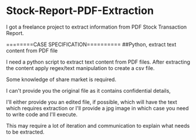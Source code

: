 # Stock-Report-PDF-Extraction
I got a freelance project to extract information from PDF Stock Transaction Report.

========CASE SPECIFICATION==========
##Python, extract text content from PDF file

I need a python script to extract text content from PDF files. After extracting the content apply regex/text manipulation to create a csv file.

Some knowledge of share market is required.

I can't provide you the original file as it contains confidential details,

I'll either provide you an edited file, if possible, which will have the text which requires extraction
or
I'll provide a jpg image in which case you need to write code and I'll execute.

This may require a lot of iteration and communication to explain what needs to be extracted.
